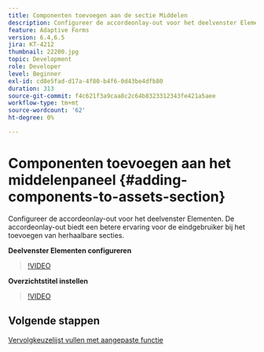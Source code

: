 ```yaml
---
title: Componenten toevoegen aan de sectie Middelen
description: Configureer de accordeonlay-out voor het deelvenster Elementen. De accordeonlay-out biedt een betere ervaring voor de eindgebruiker bij het toevoegen van herhaalbare secties.
feature: Adaptive Forms
version: 6.4,6.5
jira: KT-4212
thumbnail: 22200.jpg
topic: Development
role: Developer
level: Beginner
exl-id: cd8e5fad-d17a-4f80-b4f6-0d43be4dfb80
duration: 313
source-git-commit: f4c621f3a9caa8c2c64b8323312343fe421a5aee
workflow-type: tm+mt
source-wordcount: '62'
ht-degree: 0%

---
```


# Componenten toevoegen aan het middelenpaneel {#adding-components-to-assets-section}

Configureer de accordeonlay-out voor het deelvenster Elementen. De accordeonlay-out biedt een betere ervaring voor de eindgebruiker bij het toevoegen van herhaalbare secties.

**Deelvenster Elementen configureren**

>[!VIDEO](https://video.tv.adobe.com/v/22200?quality=12&learn=on)

**Overzichtstitel instellen**
>[!VIDEO](https://video.tv.adobe.com/v/28387?quality=12&learn=on)

## Volgende stappen

[Vervolgkeuzelijst vullen met aangepaste functie](./using-custom-functions-and-code-editor.md)
